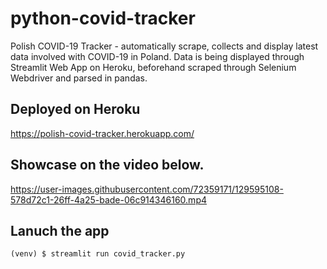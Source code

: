 # python-covid-tracker
Polish COVID-19 Tracker - automatically scrape, collects and display latest data involved with COVID-19 in Poland.
Data is being displayed through Streamlit Web App on Heroku, beforehand scraped through Selenium Webdriver and parsed in pandas.

## Deployed on Heroku
https://polish-covid-tracker.herokuapp.com/

## Showcase on the video below.

https://user-images.githubusercontent.com/72359171/129595108-578d72c1-26ff-4a25-bade-06c914346160.mp4

## Lanuch the app
```
(venv) $ streamlit run covid_tracker.py
```

